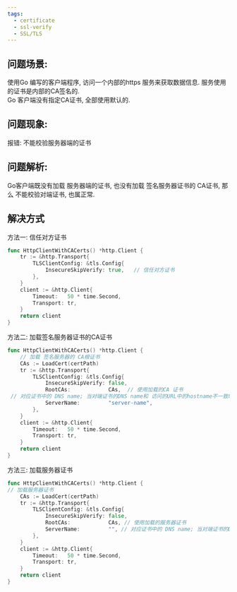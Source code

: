 ```yaml
---
tags:
  - certificate
  - ssl-verify
  - SSL/TLS
---
```


## 问题场景:
使用Go 编写的客户端程序, 访问一个内部的https 服务来获取数据信息.   服务使用的证书是内部的CA签名的.  
Go 客户端没有指定CA证书,  全部使用默认的.

## 问题现象:
报错:  不能校验服务器端的证书


## 问题解析:
Go客户端既没有加载 服务器端的证书, 也没有加载 签名服务器证书的 CA证书, 那么 不能校验对端证书, 也属正常.


## 解决方式

方法一:  信任对方证书
```go
func HttpClientWithCACerts() *http.Client {
    tr := &http.Transport{
        TLSClientConfig: &tls.Config{
            InsecureSkipVerify: true,   // 信任对方证书
        },
    }
    client := &http.Client{
        Timeout:   50 * time.Second,
        Transport: tr,
    }
    return client
}
```


方法二: 加载签名服务器证书的CA证书
```go
func HttpClientWithCACerts() *http.Client {
	// 加载 签名服务器的 CA根证书
    CAs := LoadCert(certPath)
    tr := &http.Transport{
        TLSClientConfig: &tls.Config{
            InsecureSkipVerify: false,
            RootCAs:            CAs,  // 使用加载的CA 证书
 // 对应证书中的 DNS name; 当对端证书的DNS name和 访问的URL中的hostname不一致时,可以通过设置此 serverName来通过验证
            ServerName:         "server-name", 
        },
    }
    client := &http.Client{
        Timeout:   50 * time.Second,
        Transport: tr,
    }
    return client
}
```


方法三: 加载服务器证书
```go
func HttpClientWithCACerts() *http.Client {
// 加载服务器证书
    CAs := LoadCert(certPath)
    tr := &http.Transport{
        TLSClientConfig: &tls.Config{
            InsecureSkipVerify: false,
            RootCAs:            CAs, // 使用加载的服务器证书
            ServerName:         "", // 对应证书中的 DNS name; 当对端证书的DNS name和 访问的URL中的hostname不一致时,可以通过设置此 serverName来通过验证
        },
    }
    client := &http.Client{
        Timeout:   50 * time.Second,
        Transport: tr,
    }
    return client
}
```





